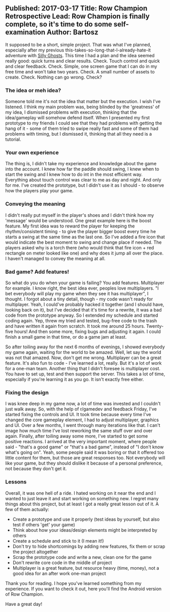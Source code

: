 Published: 2017-03-17
Title: Row Champion Retrospective
Lead: Row Champion is finally complete, so it's time to do some self-examination
Author: Bartosz
---

It supposed to be a short, simple project. That was what I've planned, especially after my previous this-takes-so-long-that-I-already-hate-it 
adventure with [Silly Ghosts](https://www.microsoft.com/en-us/store/p/silly-ghosts/9nblggh0913g). 
This time I had a plan and the idea seemed really good: quick turns and clear results. 
Check. Touch control and quick and clear feedback. Check. Simple, one screen game that I can do in my free time and won't take two years. Check.
A small number of assets to create. Check. Nothing can go wrong. Check?

### The idea or meh idea?

Someone told me it's not the idea that matter but the execution. I wish I've listened.
I think my main problem was, being blinded by the 'greatness' of my idea, I dismissed problems with execution,
thinking that the idea/gameplay will somehow defend itself. When I presented my first prototype to my
friends I could see that they had problems with getting the hang of it - some of them tried to swipe really fast and some of them had problems with timing, but I dismissed it,
thinking that all they need is a tutorial.

### Your own experience

The thing is, I didn't take my experience and knowledge about the game into the account. I knew how far the paddle should swing, I knew when to start the swing and 
I knew how to do int in the most efficient way. Everything about touch control was clear to me as day and night. And only for me. 
I've created the prototype, but I didn't use it as I should - to observe how the players play your game.

### Conveying the meaning

I didn't really put myself in the player's shoes and I didn't think how my 'message' would be understood. 
One great example here is the boost feature. My first idea was to reward the player for keeping the rhythm/consistent timing - 
to give the player bigger boost every time he starts a swing at the same time as the last one. 
So I've added a fire icon that would indicate the best moment to swing and change place if needed. The players asked why is a torch there 
(who would think that fire icon + red rectangle on meter looked like one) and why does it jump all over the place. I haven't managed to
convey the meaning at all.

### Bad game? Add features!

So what do you do when your game is failing? You add features. Multiplayer for example. I know right, the best idea ever, 
peoples love multiplayers. "I bet everybody will play my game when they see it has multiplayer", I thought. 
I forgot about a tiny detail, though - my code wasn't ready for multiplayer. Yeah, I could've probably hacked it together (and I should have, looking back on it), 
but I've decided that it's time for a rewrite, it was a bad code from the prototype anyway. So I extended my schedule and started coding again. 
Yep, threw my tried and tested, bug-free code to the trash and have written it again from scratch. 
It took me around 25 hours. Twenty-five hours! And then some more, fixing bugs and adjusting it again. I could finish a small game in that time, or do a game jam at least.

So after toiling away for the next 6 months of evenings, I showed everybody my game again, waiting for the world to be amazed. Well, let say the world was not that amazed.
Now, don't get me wrong. Multiplayer can be a great feature. It's also fun to code - I've learned a lot, really. But it's a lot of work for a one-man team. 
Another thing that I didn't foresee is multiplayer cost. You have to set up, test and then support the server. This takes a lot of time, especially if you're
learning it as you go. It isn't exactly free either.

### Fixing the design

I was knee deep in my game now, a lot of time was invested and I couldn't just walk away. So, with the help of r/gamedev and feedback Friday, 
I've started fixing the controls and UI. It took time because every time I've changed the core gameplay element, I had to adjust multiplayer, graphics and UI. 
Over a few months, I went through many iterations like that. I can't image how much time I've lost reworking the same stuff over and over again. 
Finally, after toiling away some more, I've started to get some positive reactions. 
I arrived at the very important moment, where people said - "that's a good game" or "that's a bad game", instead of "I don't know what's going on". 
Yeah, some people said it was boring or that it offered too little content for them, 
but those are great responses too. Not everybody will like your game, but they should dislike it because of a personal preference, not because they don't get it.

### Lessons

Overall, it was one hell of a ride. I hated working on it near the end and I wanted to just leave it and start working on something new.
I regret many things about this project, but at least I got a really great lesson out of it. A few of them actually:

* Create a prototype and use it properly (test ideas by yourself, but also test if others 'get' your game)
* Think about how your ideas/design elements might be interpreted by others
* Create a schedule and stick to it (I mean it!)
* Don't try to hide shortcomings by adding new features, fix them or scrap the project altogether
* Scrap the prototype code and write a new, clean one for the game
* Don't rewrite core code in the middle of project
* Multiplayer is a great feature, but resource heavy (time, money), not a good idea for an after work one-man project

Thank you for reading. I hope you've learned something from my experience. If you want to check it out, here you'll find the Android version of Row Champion. 

Have a great day!